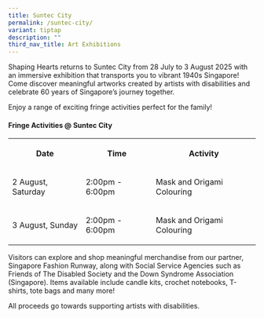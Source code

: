 ```yaml
---
title: Suntec City
permalink: /suntec-city/
variant: tiptap
description: ""
third_nav_title: Art Exhibitions
---
```

<p>Shaping Hearts returns to Suntec City from 28 July to 3 August 2025 with
an immersive exhibition that transports you to vibrant 1940s Singapore!
Come discover meaningful artworks created by artists with disabilities
and celebrate 60 years of Singapore’s journey together.</p>
<p>Enjoy a range of exciting fringe activities perfect for the family!</p>
<h4>Fringe Activities @ Suntec City</h4>
<table style="minWidth: 75px">
<colgroup>
<col>
<col>
<col>
</colgroup>
<tbody>
<tr>
<th rowspan="1" colspan="1">
<p>Date</p>
</th>
<th rowspan="1" colspan="1">
<p>Time</p>
</th>
<th rowspan="1" colspan="1">
<p>Activity</p>
</th>
</tr>
<tr>
<td rowspan="1" colspan="1">
<p>2 August, Saturday</p>
</td>
<td rowspan="1" colspan="1">
<p>2:00pm - 6:00pm</p>
</td>
<td rowspan="1" colspan="1">
<p>Mask and Origami Colouring</p>
</td>
</tr>
<tr>
<td rowspan="1" colspan="1">
<p>3 August, Sunday</p>
</td>
<td rowspan="1" colspan="1">
<p>2:00pm - 6:00pm</p>
</td>
<td rowspan="1" colspan="1">
<p>Mask and Origami Colouring</p>
</td>
</tr>
</tbody>
</table>
<p>Visitors can explore and shop meaningful merchandise from our partner,
Singapore Fashion Runway, along with Social Service Agencies such as Friends
of The Disabled Society and the Down Syndrome Association (Singapore).
Items available include candle kits, crochet notebooks, T-shirts, tote
bags and many more!</p>
<p>All proceeds go towards supporting artists with disabilities.</p>
<p></p>